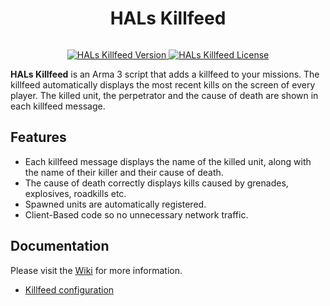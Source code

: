 <h1 align="center">HALs Killfeed</h1>
<p align="center">
    <img src="">
</p>
<p align="center">
    <a href="https://github.com/HallyG/HALs_Killfeed/releases/latest">
        <img src="https://img.shields.io/badge/Version-1.2.0-blue.svg?style=flat-square" alt="HALs Killfeed Version">
    </a>
    <a href="https://github.com/HallyG/HALs_Killfeed/blob/master/LICENSE">
        <img src="https://img.shields.io/badge/License-GPLv3-red.svg?style=flat-square" alt="HALs Killfeed License">
    </a>
</p>

**HALs Killfeed** is an Arma 3 script that adds a killfeed to your missions. The killfeed automatically displays the most recent kills on the screen of every player. The killed unit, the perpetrator and the cause of death are shown in each killfeed message.

## Features
- Each killfeed message displays the name of the killed unit, along with the name of their killer and their cause of death.
- The cause of death correctly displays kills caused by grenades, explosives, roadkills etc.
- Spawned units are automatically registered.
- Client-Based code so no unnecessary network traffic.


## Documentation
Please visit the [Wiki](https://github.com/HallyG/HALs_Killfeed/wiki) for more information.
- [Killfeed configuration](https://github.com/HallyG/HALs_Killfeed/wiki/Configuration "Configuration")
